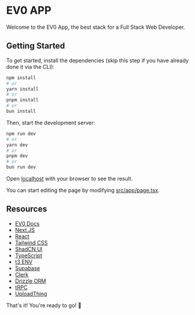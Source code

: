 # EV0 APP

Welcome to the EV0 App, the best stack for a Full Stack Web Developer.

## Getting Started

To get started, install the dependencies (skip this step if you have already done it via the CLI):

```bash
npm install
# or
yarn install
# or
pnpm install
# or
bun install
```

Then, start the development server:

```bash
npm run dev
# or
yarn dev
# or
pnpm dev
# or
bun run dev
```

Open [localhost](http://localhost:3000) with your browser to see the result.

You can start editing the page by modifying [src/app/page.tsx](src/app/page.tsx).

## Resources

-   [EV0 Docs](https://ev0.app/docs)
-   [Next.JS](https://nextjs.org/docs)
-   [React](https://react.dev/learn)
-   [Tailwind CSS](https://tailwindcss.com/docs)
-   [ShadCN UI](https://ui.shadcn.com/docs)
-   [TypeScript](https://www.typescriptlang.org/docs)
-   [t3 ENV](https://env.t3.gg/docs/introduction)
-   [Supabase](https://supabase.com/docs)
-   [Clerk](https://clerk.com/docs)
-   [Drizzle ORM](https://orm.drizzle.tean/docs/overview)
-   [tRPC](https://trpc.io/docs)
-   [UploadThing](https://docs.uploadthing.com/s)

That's it! You're ready to go! 🚀
